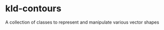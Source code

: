 kld-contours
============

A collection of classes to represent and manipulate various vector shapes

